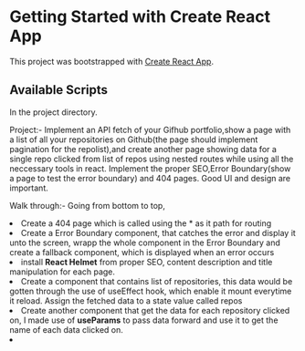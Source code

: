 # Getting Started with Create React App

This project was bootstrapped with [Create React App](https://github.com/facebook/create-react-app).

## Available Scripts

In the project directory.

Project:- Implement an API fetch of your Gifhub portfolio,show a page with a list of all your repositories on Github(the page should implement pagination for the repolist),and create another page showing data for a single repo clicked from list of repos using nested routes while using all the neccessary tools in react. Implement the proper SEO,Error Boundary(show a page to test the error boundary) and 404 pages. Good UI and design are important.


Walk through:- Going from bottom to top,
   <li>Create a 404 page which is called using the * as it path for routing</li>
   <li>Create a Error Boundary component, that catches the error and display it unto the screen, wrapp the whole component in the Error Boundary and create a fallback component, which is displayed when an error occurs</li>
   <li>install <b>React Helmet</b> from proper SEO, content description and title manipulation for each page.</li>
   <li>Create a component that contains list of repositories, this data would be gotten through the use of useEffect hook, which enable it mount everytime it reload. Assign the fetched data to a state value called repos</li>
   <li>Create another component that get the data for each repository clicked on, I made use of <b>useParams</b> to pass data forward and use it to get the name of each data clicked on.</li>
   <li>